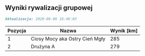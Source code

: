 ## Wyniki rywalizacji grupowej

```markdown
Aktualizacja: 2020-06-06 16:46:03
```

Pozycja | Nazwa | Wynik [km] |
------------ | -------------  | -------------
 1 |Ciosy Mocy aka Ostry Cień Mgły | 285 
 2 |Drużyna A | 279